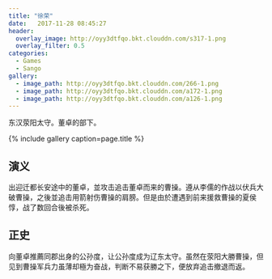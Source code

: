 ```yaml
---
title: "徐荣"
date:   2017-11-28 08:45:27
header:
  overlay_image: http://oyy3dtfqo.bkt.clouddn.com/s317-1.png
  overlay_filter: 0.5
categories:
  - Games
  - Sango
gallery:
  - image_path: http://oyy3dtfqo.bkt.clouddn.com/266-1.png
  - image_path: http://oyy3dtfqo.bkt.clouddn.com/a172-1.png
  - image_path: http://oyy3dtfqo.bkt.clouddn.com/a126-1.png
---
```


东汉荥阳太守。董卓的部下。

{% include gallery caption=page.title %}

## 演义

出迎迁都长安途中的董卓，並攻击追击董卓而来的曹操。遵从李儒的作战以伏兵大破曹操，之後並追击用箭射伤曹操的肩膀。但是由於遭遇到前来援救曹操的夏侯惇，战了数回合後被杀死。

## 正史

向董卓推薦同郡出身的公孙度，让公孙度成为辽东太守。虽然在荥阳大勝曹操，但见到曹操军兵力虽薄却極为奋战，判断不易获勝之下，便放弃追击撤退而返。